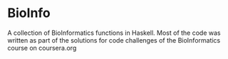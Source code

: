 BioInfo
=======

A collection of BioInformatics functions in Haskell. Most of the code was written as part of the solutions for code challenges of the BioInformatics course on coursera.org
